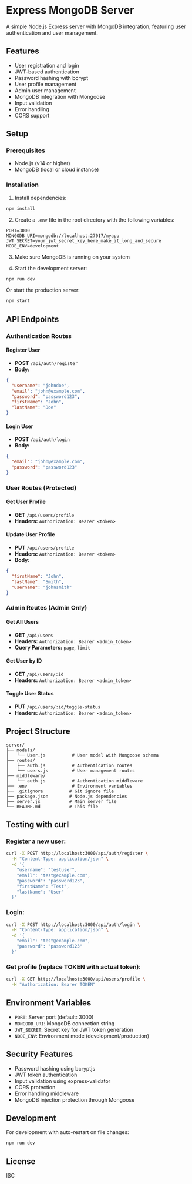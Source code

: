 # Express MongoDB Server

A simple Node.js Express server with MongoDB integration, featuring user authentication and user management.

## Features

- User registration and login
- JWT-based authentication
- Password hashing with bcrypt
- User profile management
- Admin user management
- MongoDB integration with Mongoose
- Input validation
- Error handling
- CORS support

## Setup

### Prerequisites

- Node.js (v14 or higher)
- MongoDB (local or cloud instance)

### Installation

1. Install dependencies:

```bash
npm install
```

2. Create a `.env` file in the root directory with the following variables:

```
PORT=3000
MONGODB_URI=mongodb://localhost:27017/myapp
JWT_SECRET=your_jwt_secret_key_here_make_it_long_and_secure
NODE_ENV=development
```

3. Make sure MongoDB is running on your system

4. Start the development server:

```bash
npm run dev
```

Or start the production server:

```bash
npm start
```

## API Endpoints

### Authentication Routes

#### Register User

- **POST** `/api/auth/register`
- **Body:**

```json
{
  "username": "johndoe",
  "email": "john@example.com",
  "password": "password123",
  "firstName": "John",
  "lastName": "Doe"
}
```

#### Login User

- **POST** `/api/auth/login`
- **Body:**

```json
{
  "email": "john@example.com",
  "password": "password123"
}
```

### User Routes (Protected)

#### Get User Profile

- **GET** `/api/users/profile`
- **Headers:** `Authorization: Bearer <token>`

#### Update User Profile

- **PUT** `/api/users/profile`
- **Headers:** `Authorization: Bearer <token>`
- **Body:**

```json
{
  "firstName": "John",
  "lastName": "Smith",
  "username": "johnsmith"
}
```

### Admin Routes (Admin Only)

#### Get All Users

- **GET** `/api/users`
- **Headers:** `Authorization: Bearer <admin_token>`
- **Query Parameters:** `page`, `limit`

#### Get User by ID

- **GET** `/api/users/:id`
- **Headers:** `Authorization: Bearer <admin_token>`

#### Toggle User Status

- **PUT** `/api/users/:id/toggle-status`
- **Headers:** `Authorization: Bearer <admin_token>`

## Project Structure

```
server/
├── models/
│   └── User.js          # User model with Mongoose schema
├── routes/
│   ├── auth.js          # Authentication routes
│   └── users.js         # User management routes
├── middleware/
│   └── auth.js          # Authentication middleware
├── .env                 # Environment variables
├── .gitignore          # Git ignore file
├── package.json        # Node.js dependencies
├── server.js           # Main server file
└── README.md           # This file
```

## Testing with curl

### Register a new user:

```bash
curl -X POST http://localhost:3000/api/auth/register \
  -H "Content-Type: application/json" \
  -d '{
    "username": "testuser",
    "email": "test@example.com",
    "password": "password123",
    "firstName": "Test",
    "lastName": "User"
  }'
```

### Login:

```bash
curl -X POST http://localhost:3000/api/auth/login \
  -H "Content-Type: application/json" \
  -d '{
    "email": "test@example.com",
    "password": "password123"
  }'
```

### Get profile (replace TOKEN with actual token):

```bash
curl -X GET http://localhost:3000/api/users/profile \
  -H "Authorization: Bearer TOKEN"
```

## Environment Variables

- `PORT`: Server port (default: 3000)
- `MONGODB_URI`: MongoDB connection string
- `JWT_SECRET`: Secret key for JWT token generation
- `NODE_ENV`: Environment mode (development/production)

## Security Features

- Password hashing using bcryptjs
- JWT token authentication
- Input validation using express-validator
- CORS protection
- Error handling middleware
- MongoDB injection protection through Mongoose

## Development

For development with auto-restart on file changes:

```bash
npm run dev
```

## License

ISC
